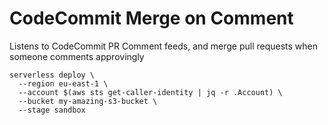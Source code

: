 # CodeCommit Merge on Comment

Listens to CodeCommit PR Comment feeds, and merge pull requests when someone comments approvingly

```shell
serverless deploy \
  --region eu-east-1 \
  --account $(aws sts get-caller-identity | jq -r .Account) \
  --bucket my-amazing-s3-bucket \
  --stage sandbox
```
